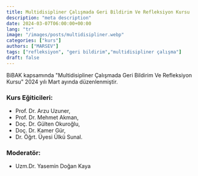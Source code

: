 ```yaml
---
title: Multidisipliner Çalışmada Geri Bildirim Ve Refleksiyon Kursu
description: "meta description"
date: 2024-03-07T06:00:00+00:00
lang: "tr"
image: "/images/posts/multidisipliner.webp"
categories: ["kurs"]
authors: ["MARSEV"]
tags: ["refleksiyon", "geri bildirim","multidisipliner çalışma"]
draft: false
---
```

BiBAK kapsamında "Multidisipliner Çalışmada Geri Bildirim Ve Refleksiyon Kursu" 2024 yılı Mart ayında düzenlenmiştir.

### Kurs Eğiticileri: 
- Prof. Dr. Arzu Uzuner, 
- Prof. Dr. Mehmet Akman, 
- Doç. Dr. Gülten Okuroğlu, 
- Doç. Dr. Kamer Gür, 
- Dr. Öğrt. Üyesi Ülkü Sunal. 
### Moderatör: 
- Uzm.Dr. Yasemin Doğan Kaya
